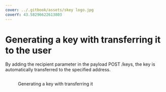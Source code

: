 ```yaml
---
cover: ../.gitbook/assets/skey logo.jpg
coverY: 43.58296622613803
---
```


# Generating a key with transferring it to the user

By adding the recipient parameter in the payload POST /keys, the key is automatically transferred to the specified address.

<figure><img src="https://lh6.googleusercontent.com/FKZrlmd8Ljr82IPgng-QthpskKPzuuirHXd0zJRx__VZI2UtpRImMPo0s5R63C1tOqo0kCgg5jAcId5qFczV3K6S_U7yNP5A5tG3BMFNEpei-WkBrjnkIvCiPhpcw9npyPkXd2CtyGByBXHjlakB9lZai5CJMn7RKv796UdJCAE7qjRBh8xUBw" alt=""><figcaption><p>Generating a key with transferring it</p></figcaption></figure>
